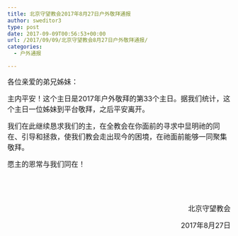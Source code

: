 ```yaml
---
title: 北京守望教会2017年8月27日户外敬拜通报
author: sweditor3
type: post
date: 2017-09-09T00:56:53+00:00
url: /2017/09/09/北京守望教会8月27日户外敬拜通报/
categories:
  - 户外通报

---
```

<span style="font-size: 12pt;">各位亲爱的弟兄姊妹：</span>

<span style="font-size: 12pt;">主内平安！这个主日是2017年户外敬拜的第33个主日。据我们统计，这个主日一位姊妹到平台敬拜，之后平安离开。</span>

<span style="font-size: 12pt;">我们在此继续恳求我们的主，在全教会在你面前的寻求中显明祂的同在、引导和拯救，使我们教会走出现今的困境，在祂面前能够一同聚集敬拜。</span>

<span style="font-size: 12pt;">愿主的恩常与我们同在！</span>

&nbsp;

&nbsp;

<p style="text-align: right;">
  <span style="font-size: 12pt;">北京守望教会</span>
</p>

<p style="text-align: right;">
  <span style="font-size: 12pt;">2017年8月27日</span>
</p>